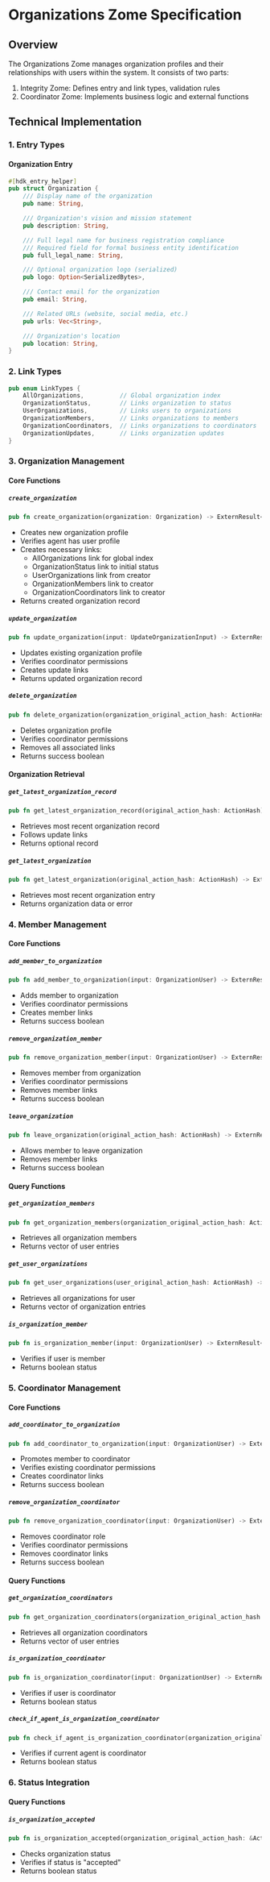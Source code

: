 # Organizations Zome Specification

## Overview

The Organizations Zome manages organization profiles and their relationships with users within the system. It consists of two parts:

1. Integrity Zome: Defines entry and link types, validation rules
2. Coordinator Zome: Implements business logic and external functions

## Technical Implementation

### 1. Entry Types

#### Organization Entry

```rust
#[hdk_entry_helper]
pub struct Organization {
    /// Display name of the organization
    pub name: String,

    /// Organization's vision and mission statement
    pub description: String,

    /// Full legal name for business registration compliance
    /// Required field for formal business entity identification
    pub full_legal_name: String,

    /// Optional organization logo (serialized)
    pub logo: Option<SerializedBytes>,

    /// Contact email for the organization
    pub email: String,

    /// Related URLs (website, social media, etc.)
    pub urls: Vec<String>,

    /// Organization's location
    pub location: String,
}
```

### 2. Link Types

```rust
pub enum LinkTypes {
    AllOrganizations,          // Global organization index
    OrganizationStatus,        // Links organization to status
    UserOrganizations,         // Links users to organizations
    OrganizationMembers,       // Links organizations to members
    OrganizationCoordinators,  // Links organizations to coordinators
    OrganizationUpdates,       // Links organization updates
}
```

### 3. Organization Management

#### Core Functions

##### `create_organization`

```rust
pub fn create_organization(organization: Organization) -> ExternResult<Record>
```

- Creates new organization profile
- Verifies agent has user profile
- Creates necessary links:
  - AllOrganizations link for global index
  - OrganizationStatus link to initial status
  - UserOrganizations link from creator
  - OrganizationMembers link to creator
  - OrganizationCoordinators link to creator
- Returns created organization record

##### `update_organization`

```rust
pub fn update_organization(input: UpdateOrganizationInput) -> ExternResult<Record>
```

- Updates existing organization profile
- Verifies coordinator permissions
- Creates update links
- Returns updated organization record

##### `delete_organization`

```rust
pub fn delete_organization(organization_original_action_hash: ActionHash) -> ExternResult<bool>
```

- Deletes organization profile
- Verifies coordinator permissions
- Removes all associated links
- Returns success boolean

#### Organization Retrieval

##### `get_latest_organization_record`

```rust
pub fn get_latest_organization_record(original_action_hash: ActionHash) -> ExternResult<Option<Record>>
```

- Retrieves most recent organization record
- Follows update links
- Returns optional record

##### `get_latest_organization`

```rust
pub fn get_latest_organization(original_action_hash: ActionHash) -> ExternResult<Organization>
```

- Retrieves most recent organization entry
- Returns organization data or error

### 4. Member Management

#### Core Functions

##### `add_member_to_organization`

```rust
pub fn add_member_to_organization(input: OrganizationUser) -> ExternResult<bool>
```

- Adds member to organization
- Verifies coordinator permissions
- Creates member links
- Returns success boolean

##### `remove_organization_member`

```rust
pub fn remove_organization_member(input: OrganizationUser) -> ExternResult<bool>
```

- Removes member from organization
- Verifies coordinator permissions
- Removes member links
- Returns success boolean

##### `leave_organization`

```rust
pub fn leave_organization(original_action_hash: ActionHash) -> ExternResult<bool>
```

- Allows member to leave organization
- Removes member links
- Returns success boolean

#### Query Functions

##### `get_organization_members`

```rust
pub fn get_organization_members(organization_original_action_hash: ActionHash) -> ExternResult<Vec<User>>
```

- Retrieves all organization members
- Returns vector of user entries

##### `get_user_organizations`

```rust
pub fn get_user_organizations(user_original_action_hash: ActionHash) -> ExternResult<Vec<Organization>>
```

- Retrieves all organizations for user
- Returns vector of organization entries

##### `is_organization_member`

```rust
pub fn is_organization_member(input: OrganizationUser) -> ExternResult<bool>
```

- Verifies if user is member
- Returns boolean status

### 5. Coordinator Management

#### Core Functions

##### `add_coordinator_to_organization`

```rust
pub fn add_coordinator_to_organization(input: OrganizationUser) -> ExternResult<bool>
```

- Promotes member to coordinator
- Verifies existing coordinator permissions
- Creates coordinator links
- Returns success boolean

##### `remove_organization_coordinator`

```rust
pub fn remove_organization_coordinator(input: OrganizationUser) -> ExternResult<bool>
```

- Removes coordinator role
- Verifies coordinator permissions
- Removes coordinator links
- Returns success boolean

#### Query Functions

##### `get_organization_coordinators`

```rust
pub fn get_organization_coordinators(organization_original_action_hash: ActionHash) -> ExternResult<Vec<User>>
```

- Retrieves all organization coordinators
- Returns vector of user entries

##### `is_organization_coordinator`

```rust
pub fn is_organization_coordinator(input: OrganizationUser) -> ExternResult<bool>
```

- Verifies if user is coordinator
- Returns boolean status

##### `check_if_agent_is_organization_coordinator`

```rust
pub fn check_if_agent_is_organization_coordinator(organization_original_action_hash: ActionHash) -> ExternResult<bool>
```

- Verifies if current agent is coordinator
- Returns boolean status

### 6. Status Integration

#### Query Functions

##### `is_organization_accepted`

```rust
pub fn is_organization_accepted(organization_original_action_hash: &ActionHash) -> ExternResult<bool>
```

- Checks organization status
- Verifies if status is "accepted"
- Returns boolean status
